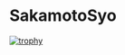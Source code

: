 # SakamotoSyo
[![trophy](https://github-profile-trophy.vercel.app/?username=kouzukimisuzu)](https://github.com/kouzukimisuzu)
